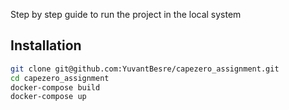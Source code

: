 Step by step guide to run the project in the local system

## Installation

```bash
git clone git@github.com:YuvantBesre/capezero_assignment.git
cd capezero_assignment
docker-compose build
docker-compose up 

